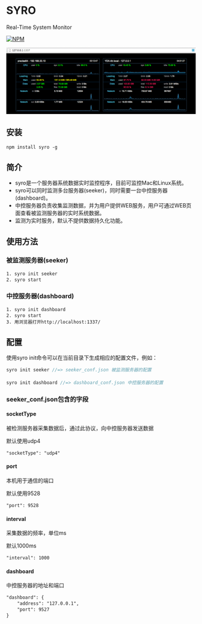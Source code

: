 SYRO
===
Real-Time System Monitor

[![NPM](https://nodei.co/npm/syro.png)](https://nodei.co/npm/syro/)

![DEMO](https://raw.githubusercontent.com/x6doooo/x6doooo.github.io/master/statics/imgs/syro-index.gif)

## 安装
	npm install syro -g

## 简介

* syro是一个服务器系统数据实时监控程序，目前可监控Mac和Linux系统。
* syro可以同时监测多台服务器(seeker)，同时需要一台中控服务器(dashboard)。
* 中控服务器负责收集监测数据，并为用户提供WEB服务，用户可通过WEB页面查看被监测服务器的实时系统数据。
* 监测为实时服务，默认不提供数据持久化功能。

## 使用方法

### 被监测服务器(seeker)

	1. syro init seeker
	2. syro start
	
### 中控服务器(dashboard)
	
	1. syro init dashboard
	2. syro start
    3. 用浏览器打开http://localhost:1337/

## 配置

使用syro init命令可以在当前目录下生成相应的配置文件，例如：

```js
syro init seeker //=> seeker_conf.json 被监测服务器的配置
    
syro init dashboard //=> dashboard_conf.json 中控服务器的配置
```

### seeker_conf.json包含的字段

#### socketType
    
被检测服务器采集数据后，通过此协议，向中控服务器发送数据

默认使用udp4

    "socketType": "udp4"    
    
#### port

本机用于通信的端口

默认使用9528

    "port": 9528

#### interval

采集数据的频率，单位ms

默认1000ms
    
    "interval": 1000

#### dashboard

中控服务器的地址和端口
    
    "dashboard": {
        "address": "127.0.0.1",
        "port": 9527
    }



